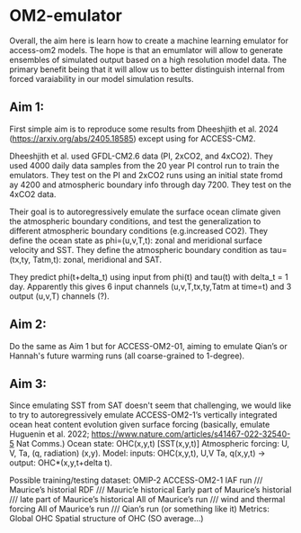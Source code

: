 # OM2-emulator
Overall, the aim here is learn how to create a machine learning emulator for access-om2 models. The hope is that an emumlator will allow to generate ensembles of simulated output based on a high resolution model data. The primary benefit being that it will allow us to better distinguish internal from forced varaiability in our model simulation results. 

## Aim 1: 
First simple aim is to reproduce some results from Dheeshjith et al. 2024 (https://arxiv.org/abs/2405.18585) except using for ACCESS-CM2. 

Dheeshjith et al. used GFDL-CM2.6 data (PI, 2xCO2, and 4xCO2). They used 4000 daily data samples from the 20 year PI control run to train the emulators. They test on the PI and 2xCO2 runs using an initial state fromd ay 4200 and atmospheric boundary info through day 7200. They test on the 4xCO2 data.

Their goal is to autoregressively emulate the surface ocean climate given the atmospheric boundary conditions, and test the generalization to different atmospheric boundary conditions (e.g.increased CO2). 
They define the ocean state as phi=(u,v,T,t): zonal and meridional surface velocity and SST. 
They define the atmospheric boundary condition as tau=(tx,ty, Tatm,t): zonal, meridional and SAT.

They predict phi(t+delta_t) using input from phi(t) and tau(t) with delta_t = 1 day. Apparently this gives 6 input channels (u,v,T,tx,ty,Tatm at time=t) and 3 output (u,v,T) channels (?). 

## Aim 2: 
Do the same as Aim 1 but for ACCESS-OM2-01, aiming to emulate Qian’s or Hannah's future warming runs (all coarse-grained to 1-degree).

## Aim 3: 
Since emulating SST from SAT doesn't seem that challenging, we would like to try to autoregressively emulate ACCESS-OM2-1’s vertically integrated ocean heat content evolution given surface forcing (basically, emulate Huguenin et al. 2022; https://www.nature.com/articles/s41467-022-32540-5 Nat Comms.)
Ocean state: OHC(x,y,t) [SST(x,y,t)]
Atmospheric forcing: U, V, Ta, (q, radiation) (x,y).
Model: inputs: OHC(x,y,t), U,V Ta, q(x,y,t) -> output: OHC*(x,y,t+delta t).

Possible training/testing dataset:
OMIP-2 ACCESS-OM2-1 IAF run /// Maurice’s historial
RDF /// Mauric’e historical
Early part of Maurice’s historial /// late part of Maurice’s historical 
All of Maurice’s run /// wind and thermal forcing
All of Maurice’s run /// Qian’s run (or something like it)
Metrics:
Global OHC
Spatial structure of OHC (SO average…)
